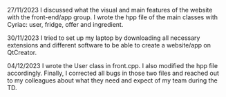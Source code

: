 27/11/2023
I discussed what the visual and main features of the website with the front-end/app group.
I wrote the hpp file of the main classes with Cyriac: user, fridge, offer and ingredient.

30/11/2023
I tried to set up my laptop by downloading all necessary extensions and different software to be able to create a website/app on QtCreator.

04/12/2023
I wrote the User class in front.cpp. I also modified the hpp file accordingly. Finally, I corrected all bugs in those two files and reached out to my colleagues about what they need and expect of my team during the TD.
